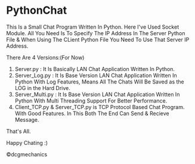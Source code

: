 # PythonChat
This Is a Small Chat Program Written In Python.
Here I've Used Socket Module. All You Need Is To Specify The IP Address In The Server Python File & When Using The CLient Python File You Need To Use That Server IP Address.

There Are 4 Versions:(For Now)

1) Server.py : It Is Basically LAN Chat Application Written In Python.
2) Server_Log.py : It Is Base Version LAN Chat Application Written In Python With Log Features, Means All The Chats Will Be Saved as the LOG in the Hard Drive.
3) Server_Multi.py : It Is Base Version LAN Chat Application Written In Python With Multi Threading Support For Better Performance.
4) Client_TCP.py & Server_TCP.py is TCP Protocol Based Chat Program. With Good Features. In This Both The End Can Send & Recieve Message. 

That's All.

Happy Chating :)

©dcgmechanics
